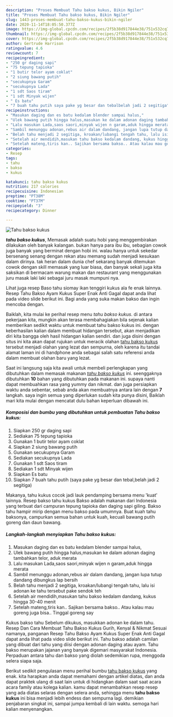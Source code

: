 ```yaml
---
description: "Proses Membuat Tahu bakso kukus, Bikin Ngiler"
title: "Proses Membuat Tahu bakso kukus, Bikin Ngiler"
slug: 1443-proses-membuat-tahu-bakso-kukus-bikin-ngiler
date: 2020-11-14T18:05:50.377Z
image: https://img-global.cpcdn.com/recipes/2f5b38d917844e38/751x532cq70/tahu-bakso-kukus-foto-resep-utama.jpg
thumbnail: https://img-global.cpcdn.com/recipes/2f5b38d917844e38/751x532cq70/tahu-bakso-kukus-foto-resep-utama.jpg
cover: https://img-global.cpcdn.com/recipes/2f5b38d917844e38/751x532cq70/tahu-bakso-kukus-foto-resep-utama.jpg
author: Gertrude Harrison
ratingvalue: 4.6
reviewcount: 7
recipeingredient:
- "250 gr daging sapi"
- "75 tepung tapioka"
- "1 butir telor ayam coklat"
- "2 siung bawang putih"
- "secukupnya Garam"
- "secukupnya Lada"
- "1 sdt Saos tiram"
- "1 sdt Minyak wijen"
- " Es batu"
- "7 buah tahu putih saya pake yg besar dan tebalbelah jadi 2 segitiga"
recipeinstructions:
- "Masukan daging dan es batu kedalam blender sampai halus,"
- "Ulek bawang putih hingga halus,masukan ke dalam adonan daging tambahkan telor, aduk merata"
- "Lalu masukan Lada,saos saori,minyak wijen n garam,aduk hingga merata"
- "Sambil menunggu adonan,rebus air dalam dandang, jangan lupa tutup dandang dibungkus lap bersih"
- "Belah tahu menjadi 2 segitiga, kroakan/lubangi tengah tahu, lalu isi adonan ke tahu tersebut pake sendok teh"
- "Setelah air mendidih,masukan tahu bakso kedalam dandang, kukus hingga 30-40 menit"
- "Setelah mateng,tiris kan.. Sajikan bersama bakso.. Atau kalau mau goreng juga bisa.. Tinggal goreng say"
categories:
- Resep
tags:
- tahu
- bakso
- kukus

katakunci: tahu bakso kukus 
nutrition: 217 calories
recipecuisine: Indonesian
preptime: "PT38M"
cooktime: "PT37M"
recipeyield: "3"
recipecategory: Dinner

---
```



![Tahu bakso kukus](https://img-global.cpcdn.com/recipes/2f5b38d917844e38/751x532cq70/tahu-bakso-kukus-foto-resep-utama.jpg)

<b><i>tahu bakso kukus</i></b>, Memasak adalah suatu hobi yang menggembirakan dilakukan oleh banyak kalangan. bukan hanya para ibu ibu, sebagian cowok juga banyak yang berminat dengan hobi ini. walau hanya untuk sekedar bersenang senang dengan rekan atau memang sudah menjadi kesukaan dalam dirinya. tak heran dalam dunia chef sekarang banyak ditemukan cowok dengan skill memasak yang luar biasa, dan banyak sekali juga kita saksikan di bermacam warung makan dan restaurant yang menggunakan juru masak laki laki sebagai juru masak mumpuni nya.

Lihat juga resep Baso tahu siomay ikan tenggiri kukus ala fe enak lainnya. Resep Tahu Bakso Ayam Kukus Super Enak Anti Gagal dapat anda lihat pada video slide berikut ini. Bagi anda yang suka makan bakso dan ingin mencoba dengan.

Baiklah, kita mulai ke perihal resep menu <i>tahu bakso kukus</i>. di antara pekerjaan kita, mungkin akan terasa membahagiakan bila sejenak kalian memberikan sedikit waktu untuk membuat tahu bakso kukus ini. dengan keberhasilan kalian dalam membuat hidangan tersebut, akan menjadikan diri kita bangga oleh hasil hidangan kalian sendiri. dan juga disini dengan situs ini kita akan dapat rujukan untuk meracik olahan <u>tahu bakso kukus</u> tersebut menjadi olahan yang lezat dan sempurna, oleh karena itu tandai alamat laman ini di handphone anda sebagai salah satu referensi anda dalam membuat olahan baru yang lezat.


Saat ini langsung saja kita awali untuk membeli perlengkapan yang dibutuhkan dalam memasak makanan <u><i>tahu bakso kukus</i></u> ini. seenggaknya dibutuhkan <b>10</b> bahan yang dibutuhkan pada makanan ini. supaya nanti dapat membuahkan rasa yang yummy dan nikmat. dan juga persiapkan waktu anda sebentar, sebab anda akan membuatnya antara lain dengan <b>7</b> langkah. saya ingin semua yang diperlukan sudah kita punya disini, Baiklah mari kita mulai dengan mencatat dulu bahan keperluan dibawah ini.

<!--inarticleads1-->

##### Komposisi dan bumbu yang dibutuhkan untuk pembuatan Tahu bakso kukus:

1. Siapkan 250 gr daging sapi
1. Sediakan 75 tepung tapioka
1. Gunakan 1 butir telor ayam coklat
1. Siapkan 2 siung bawang putih
1. Gunakan secukupnya Garam
1. Sediakan secukupnya Lada
1. Gunakan 1 sdt Saos tiram
1. Sediakan 1 sdt Minyak wijen
1. Siapkan  Es batu
1. Siapkan 7 buah tahu putih (saya pake yg besar dan tebal,belah jadi 2 segitiga)


Makanya, tahu kukus cocok jadi lauk pendamping bersama menu &#39;kuat&#39; lainnya. Resep bakso tahu kukus Bakso adalah makanan dari Indonesia yang terbuat dari campuran tepung tapioka dan daging sapi giling. Bakso tahu hampir mirip dengan menu bakso pada umumnya. Buat kuah tahu baksonya, campurkan semua bahan untuk kuah, kecuali bawang putih goreng dan daun bawang. 

<!--inarticleads2-->

##### Langkah-langkah menyiapkan Tahu bakso kukus:

1. Masukan daging dan es batu kedalam blender sampai halus,
1. Ulek bawang putih hingga halus,masukan ke dalam adonan daging tambahkan telor, aduk merata
1. Lalu masukan Lada,saos saori,minyak wijen n garam,aduk hingga merata
1. Sambil menunggu adonan,rebus air dalam dandang, jangan lupa tutup dandang dibungkus lap bersih
1. Belah tahu menjadi 2 segitiga, kroakan/lubangi tengah tahu, lalu isi adonan ke tahu tersebut pake sendok teh
1. Setelah air mendidih,masukan tahu bakso kedalam dandang, kukus hingga 30-40 menit
1. Setelah mateng,tiris kan.. Sajikan bersama bakso.. Atau kalau mau goreng juga bisa.. Tinggal goreng say


Kukus bakso tahu Sebelum dikukus, masukkan adonan ke dalam tahu. Resep Dan Cara Membuat Tahu Bakso Kukus Gurih, Kenyal &amp; Nikmat Sesuai namanya, panganan Resep Tahu Bakso Ayam Kukus Super Enak Anti Gagal dapat anda lihat pada video slide berikut ini. Tahu bakso adalah camilan yang dibuat dari tahu yang diisi dengan adonan daging atau ayam. Tahu bakso merupakan jajanan yang banyak digemari masyarakat Indonesia. Perpaduan antara tahu dan bakso yang diolah sedemikian rupa, menggoda selera siapa saja. 

Berikut sedikit pengulasan menu perihal bumbu <u>tahu bakso kukus</u> yang enak. kita harapkan anda dapat memahami dengan artikel diatas, dan anda dapat praktek ulang di saat lain untuk di hidangkan dalam saat saat acara acara family atau kolega kalian. kamu dapat menambahkan resep resep yang ada diatas selaras dengan selera anda, sehingga menu <b>tahu bakso kukus</b> ini bisa menjadi lebih endess dan sempurna lagi. demikian penjabaran singkat ini, sampai jumpa kembali di lain waktu. semoga hari kalian menyenangkan.
